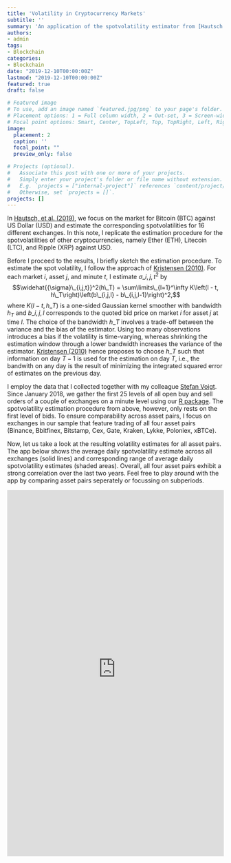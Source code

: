 ```yaml
---
title: 'Volatility in Cryptocurrency Markets'
subtitle: ''
summary: 'An application of the spotvolatility estimator from [Hautsch et al (2019)](https://papers.ssrn.com/sol3/papers.cfm?abstract_id=3302159) to other cryptocurrencies'
authors:
- admin
tags:
- Blockchain
categories:
- Blockchain
date: "2019-12-10T00:00:00Z"
lastmod: "2019-12-10T00:00:00Z"
featured: true
draft: false

# Featured image
# To use, add an image named `featured.jpg/png` to your page's folder.
# Placement options: 1 = Full column width, 2 = Out-set, 3 = Screen-width
# Focal point options: Smart, Center, TopLeft, Top, TopRight, Left, Right, BottomLeft, Bottom, BottomRight
image:
  placement: 2
  caption: ''
  focal_point: ""
  preview_only: false

# Projects (optional).
#   Associate this post with one or more of your projects.
#   Simply enter your project's folder or file name without extension.
#   E.g. `projects = ["internal-project"]` references `content/project/deep-learning/index.md`.
#   Otherwise, set `projects = []`.
projects: []
---
```


In [Hautsch, et al. (2019)](https://papers.ssrn.com/sol3/papers.cfm?abstract_id=3302159), we focus on the market for Bitcoin (BTC) against US Dollar (USD) and estimate the corresponding spotvolatilities for 16 different exchanges. In this note, I replicate the estimation procedure for the spotvolatilities of other cryptocurrencies, namely Ether (ETH), Litecoin (LTC), and Ripple (XRP) against USD. 

Before I proceed to the results, I briefly sketch the estimation procedure. To estimate the spot volatility, I follow the approach of [Kristensen (2010)](https://www.jstor.org/stable/40388620). For each market $i$, asset $j$, and minute $t$, I estimate $\sigma\_{i,j,t}^2$ by 
$$\widehat{{\sigma}\_{i,j,t}}^2(h\_T) = \sum\limits\_{l=1}^\infty K\left(l - t, h\_T\right)\left(b\_{i,j,l} - b\_{i,j,l-1}\right)^2,$$
where $K\left(l - t, h\_T\right)$ is a one-sided Gaussian kernel smoother with bandwidth $h_T$ and $b\_{i,j,l}$ corresponds to the quoted bid price on market $i$ for asset $j$ at time $l$. 
The choice of the bandwidth $h\_T$ involves a trade-off between the variance and the bias of the estimator. Using too many observations introduces a bias if the volatility is time-varying, whereas shrinking the estimation window through a lower bandwidth increases the variance of the estimator. [Kristensen (2010)](https://www.jstor.org/stable/40388620) hence proposes to choose $h\_T$ such that information on day $T-1$ is used for the estimation on day $T$, i.e., the bandwith on any day is the result of minimizing the integrated squared error of estimates on the previous day.

I employ the data that I collected together with my colleague [Stefan Voigt](http://www.voigtstefan.me/). Since January 2018, we gather the first 25 levels of all open buy and sell orders of a couple of exchanges on a minute level using our [R package](https://github.com/christophscheuch/CryptoX). The spotvolatility estimation procedure from above, however, only rests on the first level of bids. To ensure comparability across asset pairs, I focus on exchanges in our sample that feature trading of all four asset pairs (Binance, Bbitfinex, Bitstamp, Cex, Gate, Kraken, Lykke, Poloniex, xBTCe). 

Now, let us take a look at the resulting volatility estimates for all asset pairs. The app below shows the average daily spotvolatility estimate across all exchanges (solid lines) and corresponding range of average daily spotvolatility estimates (shaded areas). Overall, all four asset pairs exhibit a strong correlation over the last two years. Feel free to play around with the app by comparing asset pairs seperately or focussing on subperiods.

<html>
<head><title>Shiny App Iframe</title></head>
<body>
<iframe id="example1" src="https://christophscheuch.shinyapps.io/Spotvolas/" style="border: none; width: 100%; height: 850px" frameborder="0"></iframe>
</body>
</html>

